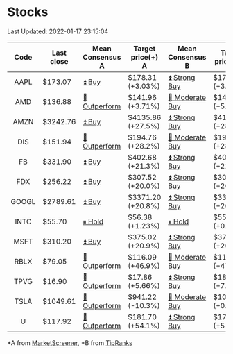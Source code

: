 # Stocks
Last Updated: 2022-01-17 23:15:04

|Code|Last close|Mean Consensus A|Target price(+) A|Mean Consensus B|Target price(+) B|
|:--:|-|-|-|-|-|
|AAPL|$173.07|[⏫ Buy](https://m.marketscreener.com/quote/stock/-4849/)|$178.31 (+3.03%)|[⏫ Strong Buy](https://www.tipranks.com/stocks/aapl/forecast)|$179.42 (+3.67%)|
|AMD|$136.88|[🔼 Outperform](https://m.marketscreener.com/quote/stock/-19475876/)|$141.96 (+3.71%)|[🔼 Moderate Buy](https://www.tipranks.com/stocks/amd/forecast)|$145.05 (+5.97%)|
|AMZN|$3242.76|[⏫ Buy](https://m.marketscreener.com/quote/stock/-12864605/)|$4135.86 (+27.5%)|[⏫ Strong Buy](https://www.tipranks.com/stocks/amzn/forecast)|$4150.83 (+28.00%)|
|DIS|$151.94|[🔼 Outperform](https://m.marketscreener.com/quote/stock/-4842/)|$194.76 (+28.2%)|[🔼 Moderate Buy](https://www.tipranks.com/stocks/dis/forecast)|$195.85 (+28.90%)|
|FB|$331.90|[⏫ Buy](https://m.marketscreener.com/quote/stock/-10547141/)|$402.68 (+21.3%)|[⏫ Strong Buy](https://www.tipranks.com/stocks/fb/forecast)|$406.92 (+22.60%)|
|FDX|$256.22|[⏫ Buy](https://m.marketscreener.com/quote/stock/-12585/)|$307.52 (+20.0%)|[⏫ Strong Buy](https://www.tipranks.com/stocks/fdx/forecast)|$309.71 (+20.88%)|
|GOOGL|$2789.61|[⏫ Buy](https://m.marketscreener.com/quote/stock/-24203373/)|$3371.20 (+20.8%)|[⏫ Strong Buy](https://www.tipranks.com/stocks/googl/forecast)|$3368.75 (+20.76%)|
|INTC|$55.70|[⏸ Hold](https://m.marketscreener.com/quote/stock/-4829/)|$56.38 (+1.23%)|[⏸ Hold](https://www.tipranks.com/stocks/intc/forecast)|$55.76 (+0.11%)|
|MSFT|$310.20|[⏫ Buy](https://m.marketscreener.com/quote/stock/-4835/)|$375.02 (+20.9%)|[⏫ Strong Buy](https://www.tipranks.com/stocks/msft/forecast)|$373.91 (+20.54%)|
|RBLX|$79.05|[🔼 Outperform](https://m.marketscreener.com/quote/stock/-117793644/)|$116.09 (+46.9%)|[🔼 Moderate Buy](https://www.tipranks.com/stocks/rblx/forecast)|$116.90 (+47.88%)|
|TPVG|$16.90|[🔼 Outperform](https://m.marketscreener.com/quote/stock/-15933327/)|$17.86 (+5.66%)|[⏫ Strong Buy](https://www.tipranks.com/stocks/tpvg/forecast)|$18.13 (+7.28%)|
|TSLA|$1049.61|[🔼 Outperform](https://m.marketscreener.com/quote/stock/-6344549/)|$941.22 (-10.3%)|[🔼 Moderate Buy](https://www.tipranks.com/stocks/tsla/forecast)|$1050.43 (+0.08%)|
|U|$117.92|[🔼 Outperform](https://m.marketscreener.com/quote/stock/-112492634/)|$181.70 (+54.1%)|[⏫ Strong Buy](https://www.tipranks.com/stocks/u/forecast)|$179.22 (+51.98%)|


*A from [MarketScreener](https://www.marketscreener.com), *B from [TipRanks](https://www.tipranks.com)

